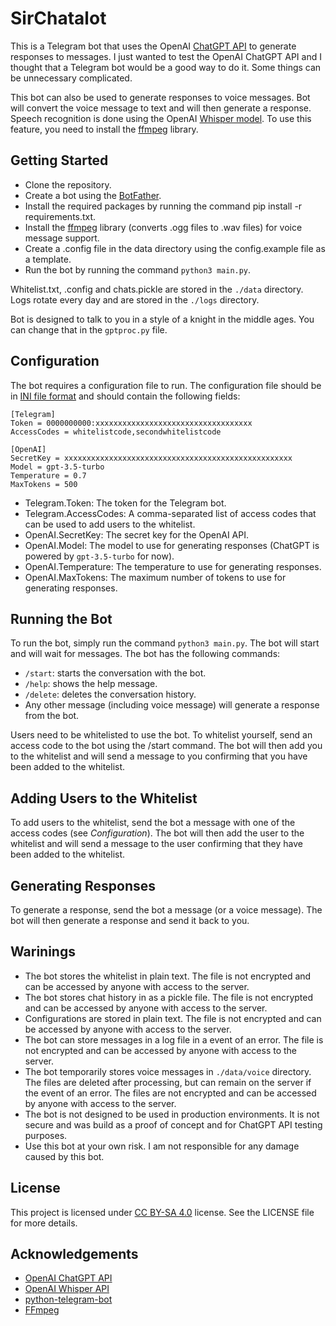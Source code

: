 # SirChatalot

This is a Telegram bot that uses the OpenAI [ChatGPT API](https://platform.openai.com/docs/guides/chat) to generate responses to messages. I just wanted to test the OpenAI ChatGPT API and I thought that a Telegram bot would be a good way to do it. Some things can be unnecessary complicated. 

This bot can also be used to generate responses to voice messages. Bot will convert the voice message to text and will then generate a response. Speech recognition is done using the OpenAI [Whisper model](https://platform.openai.com/docs/guides/speech-to-text). To use this feature, you need to install the [ffmpeg](https://ffmpeg.org/) library.

## Getting Started
* Clone the repository.
* Create a bot using the [BotFather](https://t.me/botfather).
* Install the required packages by running the command pip install -r requirements.txt.
* Install the [ffmpeg](https://ffmpeg.org/) library (converts .ogg files to .wav files) for voice message support.
* Create a .config file in the data directory using the config.example file as a template.
* Run the bot by running the command `python3 main.py`.

Whitelist.txt, .config and chats.pickle are stored in the `./data` directory. Logs rotate every day and are stored in the `./logs` directory.

Bot is designed to talk to you in a style of a knight in the middle ages. You can change that in the `gptproc.py` file.

## Configuration
The bot requires a configuration file to run. The configuration file should be in [INI file format](https://en.wikipedia.org/wiki/INI_file) and should contain the following fields:
```
[Telegram]
Token = 0000000000:xxxxxxxxxxxxxxxxxxxxxxxxxxxxxxxxxxx
AccessCodes = whitelistcode,secondwhitelistcode

[OpenAI]
SecretKey = xxxxxxxxxxxxxxxxxxxxxxxxxxxxxxxxxxxxxxxxxxxxxxxxxxx
Model = gpt-3.5-turbo
Temperature = 0.7
MaxTokens = 500
```
* Telegram.Token: The token for the Telegram bot.
* Telegram.AccessCodes: A comma-separated list of access codes that can be used to add users to the whitelist.
* OpenAI.SecretKey: The secret key for the OpenAI API.
* OpenAI.Model: The model to use for generating responses (ChatGPT is powered by `gpt-3.5-turbo` for now).
* OpenAI.Temperature: The temperature to use for generating responses.
* OpenAI.MaxTokens: The maximum number of tokens to use for generating responses.

## Running the Bot
To run the bot, simply run the command `python3 main.py`. The bot will start and will wait for messages. 
The bot has the following commands:
* `/start`: starts the conversation with the bot.
* `/help`: shows the help message.
* `/delete`: deletes the conversation history.
* Any other message (including voice message) will generate a response from the bot.

Users need to be whitelisted to use the bot. To whitelist yourself, send an access code to the bot using the /start command. The bot will then add you to the whitelist and will send a message to you confirming that you have been added to the whitelist.

## Adding Users to the Whitelist
To add users to the whitelist, send the bot a message with one of the access codes (see *Configuration*). The bot will then add the user to the whitelist and will send a message to the user confirming that they have been added to the whitelist.

## Generating Responses
To generate a response, send the bot a message (or a voice message). The bot will then generate a response and send it back to you.

## Warinings
* The bot stores the whitelist in plain text. The file is not encrypted and can be accessed by anyone with access to the server.
* The bot stores chat history in as a pickle file. The file is not encrypted and can be accessed by anyone with access to the server.
* Configurations are stored in plain text. The file is not encrypted and can be accessed by anyone with access to the server.
* The bot can store messages in a log file in a event of an error. The file is not encrypted and can be accessed by anyone with access to the server.
* The bot temporarily stores voice messages in `./data/voice` directory. The files are deleted after processing, but can remain on the server if the event of an error. The files are not encrypted and can be accessed by anyone with access to the server.
* The bot is not designed to be used in production environments. It is not secure and was build as a proof of concept and for ChatGPT API testing purposes.
* Use this bot at your own risk. I am not responsible for any damage caused by this bot.

## License
This project is licensed under [CC BY-SA 4.0](https://creativecommons.org/licenses/by-sa/4.0/) license. See the LICENSE file for more details.

## Acknowledgements
* [OpenAI ChatGPT API](https://platform.openai.com/docs/guides/chat)
* [OpenAI Whisper API](https://platform.openai.com/docs/guides/speech-to-text)
* [python-telegram-bot](https://github.com/python-telegram-bot/python-telegram-bot)
* [FFmpeg](https://ffmpeg.org/)

